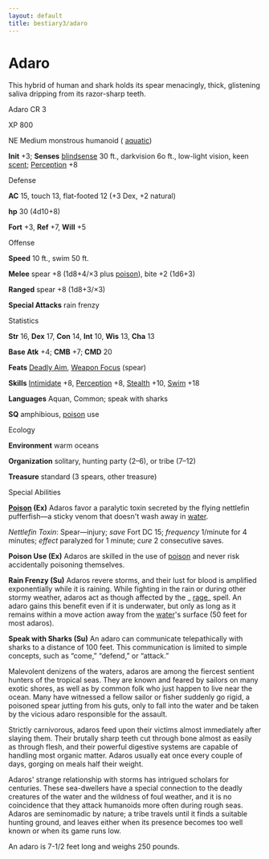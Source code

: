 ```yaml
---
layout: default
title: bestiary3/adaro
---
```

# Adaro

This hybrid of human and shark holds its spear menacingly, thick, glistening saliva dripping from its razor-sharp teeth.

Adaro CR 3

XP 800

NE Medium monstrous humanoid ( [aquatic](monsters/creatureTypes#_aquatic-subtype))

**Init** +3; **Senses** [blindsense](monsters/universalMonsterRules#_blindsense) 30 ft., darkvision 6o ft., low-light vision, keen [scent](monsters/universalMonsterRules#_scent); [Perception](skills/perception#_perception) +8

Defense

**AC** 15, touch 13, flat-footed 12 (+3 Dex, +2 natural)

**hp** 30 (4d10+8)

**Fort** +3, **Ref** +7, **Will** +5

Offense

**Speed** 10 ft., swim 50 ft.

**Melee** spear +8 (1d8+4/×3 plus [poison](monsters/universalMonsterRules#_poison-(ex-or-su))), bite +2 (1d6+3)

**Ranged** spear +8 (1d8+3/×3)

**Special Attacks** rain frenzy

Statistics

**Str** 16, **Dex** 17, **Con** 14, **Int** 10, **Wis** 13, **Cha** 13

**Base Atk** +4; **CMB** +7; **CMD** 20

**Feats** [Deadly Aim](feats#_deadly-aim), [Weapon Focus](feats#_weapon-focus) (spear)

**Skills** [Intimidate](skills/intimidate#_intimidate) +8, [Perception](skills/perception#_perception) +8, [Stealth](skills/stealth#_stealth) +10, [Swim](skills/swim#_swim) +18

**Languages** Aquan, Common; speak with sharks

**SQ** amphibious, [poison](monsters/universalMonsterRules#_poison-(ex-or-su)) use

Ecology

**Environment** warm oceans

**Organization** solitary, hunting party (2–6), or tribe (7–12)

**Treasure** standard (3 spears, other treasure)

Special Abilities

**[Poison](monsters/universalMonsterRules#_poison-(ex-or-su)) (Ex)** Adaros favor a paralytic toxin secreted by the flying nettlefin pufferfish—a sticky venom that doesn't wash away in [water](monsters/creatureTypes#_water-subtype).

_Nettlefin Toxin_: Spear—injury; _save_ Fort DC 15; _frequency_ 1/minute for 4 minutes; _effect_ paralyzed for 1 minute; _cure_ 2 consecutive saves.

**Poison Use (Ex)** Adaros are skilled in the use of [poison](monsters/universalMonsterRules#_poison-(ex-or-su)) and never risk accidentally poisoning themselves.

**Rain Frenzy (Su)** Adaros revere storms, and their lust for blood is amplified exponentially while it is raining. While fighting in the rain or during other stormy weather, adaros act as though affected by the _ [rage](spells/rage#_rage)_ spell. An adaro gains this benefit even if it is underwater, but only as long as it remains within a move action away from the [water](monsters/creatureTypes#_water-subtype)'s surface (50 feet for most adaros).

**Speak with Sharks (Su)** An adaro can communicate telepathically with sharks to a distance of 100 feet. This communication is limited to simple concepts, such as “come,” “defend,” or “attack.”

Malevolent denizens of the waters, adaros are among the fiercest sentient hunters of the tropical seas. They are known and feared by sailors on many exotic shores, as well as by common folk who just happen to live near the ocean. Many have witnessed a fellow sailor or fisher suddenly go rigid, a poisoned spear jutting from his guts, only to fall into the water and be taken by the vicious adaro responsible for the assault.

Strictly carnivorous, adaros feed upon their victims almost immediately after slaying them. Their brutally sharp teeth cut through bone almost as easily as through flesh, and their powerful digestive systems are capable of handling most organic matter. Adaros usually eat once every couple of days, gorging on meals half their weight.

Adaros' strange relationship with storms has intrigued scholars for centuries. These sea-dwellers have a special connection to the deadly creatures of the water and the wildness of foul weather, and it is no coincidence that they attack humanoids more often during rough seas. Adaros are seminomadic by nature; a tribe travels until it finds a suitable hunting ground, and leaves either when its presence becomes too well known or when its game runs low.

An adaro is 7-1/2 feet long and weighs 250 pounds.

